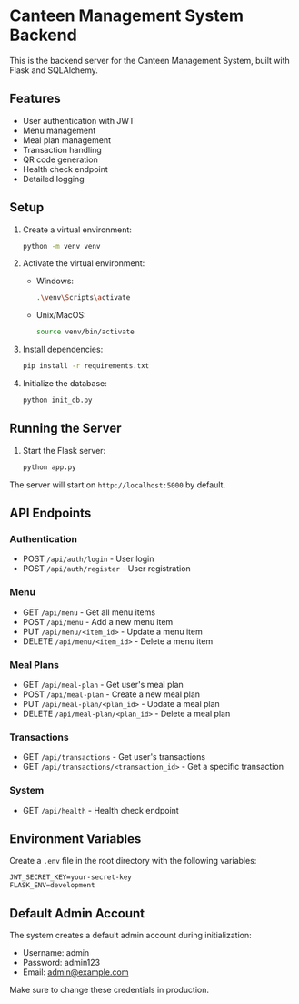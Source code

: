 # Canteen Management System Backend

This is the backend server for the Canteen Management System, built with Flask and SQLAlchemy.

## Features

- User authentication with JWT
- Menu management
- Meal plan management
- Transaction handling
- QR code generation
- Health check endpoint
- Detailed logging

## Setup

1. Create a virtual environment:
   ```bash
   python -m venv venv
   ```

2. Activate the virtual environment:
   - Windows:
     ```bash
     .\venv\Scripts\activate
     ```
   - Unix/MacOS:
     ```bash
     source venv/bin/activate
     ```

3. Install dependencies:
   ```bash
   pip install -r requirements.txt
   ```

4. Initialize the database:
   ```bash
   python init_db.py
   ```

## Running the Server

1. Start the Flask server:
   ```bash
   python app.py
   ```

The server will start on `http://localhost:5000` by default.

## API Endpoints

### Authentication
- POST `/api/auth/login` - User login
- POST `/api/auth/register` - User registration

### Menu
- GET `/api/menu` - Get all menu items
- POST `/api/menu` - Add a new menu item
- PUT `/api/menu/<item_id>` - Update a menu item
- DELETE `/api/menu/<item_id>` - Delete a menu item

### Meal Plans
- GET `/api/meal-plan` - Get user's meal plan
- POST `/api/meal-plan` - Create a new meal plan
- PUT `/api/meal-plan/<plan_id>` - Update a meal plan
- DELETE `/api/meal-plan/<plan_id>` - Delete a meal plan

### Transactions
- GET `/api/transactions` - Get user's transactions
- GET `/api/transactions/<transaction_id>` - Get a specific transaction

### System
- GET `/api/health` - Health check endpoint

## Environment Variables

Create a `.env` file in the root directory with the following variables:
```
JWT_SECRET_KEY=your-secret-key
FLASK_ENV=development
```

## Default Admin Account

The system creates a default admin account during initialization:
- Username: admin
- Password: admin123
- Email: admin@example.com

Make sure to change these credentials in production. 
